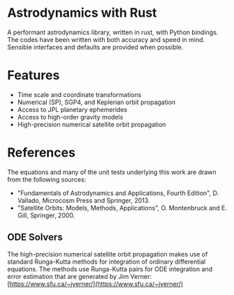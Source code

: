 # Astrodynamics with Rust

A performant astrodynamics library, written in rust, with Python bindings.
The codes have been written with both accuracy and speed in mind.
Sensible interfaces and defaults are provided when possible.

# Features

* Time scale and coordinate transformations
* Numerical (SP), SGP4, and Keplerian orbit propagation
* Access to JPL planetary ephemerides
* Access to high-order gravity models
* High-precision numerical satellite orbit propagation



# References

The equations and many of the unit tests underlying this work are drawn from the following sources:

* "Fundamentals of Astrodynamics and Applications, Fourth Edition", D. Vallado, Microcosm Press and Springer, 2013.
* "Satellite Orbits: Models, Methods, Applications", O. Montenbruck and E. Gill, Springer, 2000.

## ODE Solvers

The high-precision numerical satellite orbit propagation makes use of standard Runga-Kutta methods for integration of ordinary differential equations. 
The methods use Runga-Kutta pairs for ODE integration and error estimation that are generated by Jim Verner: [https://www.sfu.ca/~jverner/](https://www.sfu.ca/~jverner/)